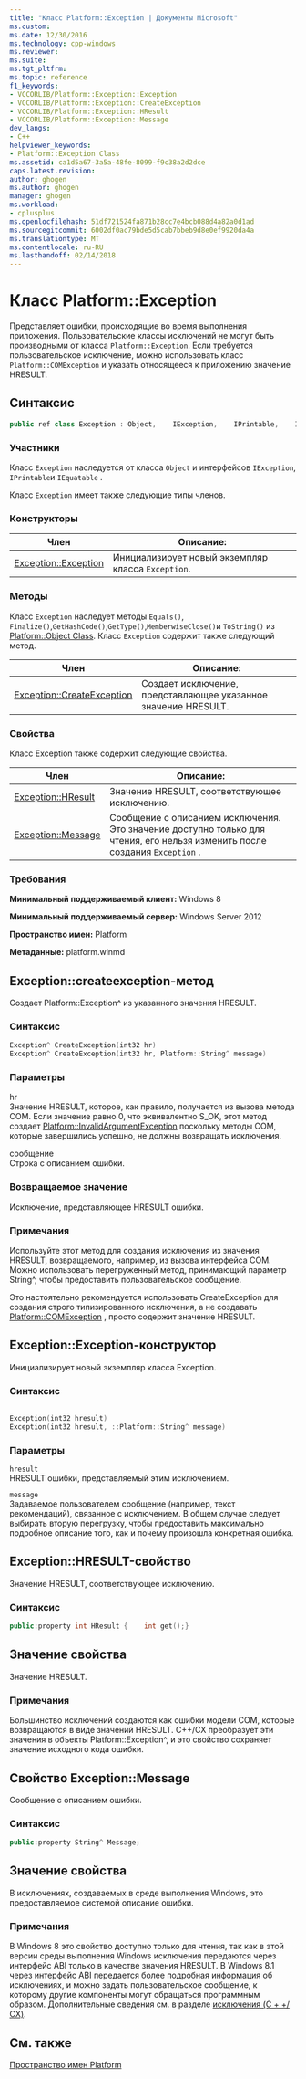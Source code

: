 ```yaml
---
title: "Класс Platform::Exception | Документы Microsoft"
ms.custom: 
ms.date: 12/30/2016
ms.technology: cpp-windows
ms.reviewer: 
ms.suite: 
ms.tgt_pltfrm: 
ms.topic: reference
f1_keywords:
- VCCORLIB/Platform::Exception::Exception
- VCCORLIB/Platform::Exception::CreateException
- VCCORLIB/Platform::Exception::HResult
- VCCORLIB/Platform::Exception::Message
dev_langs:
- C++
helpviewer_keywords:
- Platform::Exception Class
ms.assetid: ca1d5a67-3a5a-48fe-8099-f9c38a2d2dce
caps.latest.revision: 
author: ghogen
ms.author: ghogen
manager: ghogen
ms.workload:
- cplusplus
ms.openlocfilehash: 51df721524fa871b28cc7e4bcb088d4a82a0d1ad
ms.sourcegitcommit: 6002df0ac79bde5d5cab7bbeb9d8e0ef9920da4a
ms.translationtype: MT
ms.contentlocale: ru-RU
ms.lasthandoff: 02/14/2018
---
```

# <a name="platformexception-class"></a>Класс Platform::Exception
Представляет ошибки, происходящие во время выполнения приложения. Пользовательские классы исключений не могут быть производными от класса `Platform::Exception`. Если требуется пользовательское исключение, можно использовать класс `Platform::COMException` и указать относящееся к приложению значение HRESULT.  
  
## <a name="syntax"></a>Синтаксис  
  
```cpp  
public ref class Exception : Object,    IException,    IPrintable,    IEquatable  
```  
  
### <a name="members"></a>Участники  
 Класс `Exception` наследуется от класса `Object` и интерфейсов `IException`, `IPrintable`и `IEquatable` .  
  
 Класс `Exception` имеет также следующие типы членов.  
  
### <a name="constructors"></a>Конструкторы  
  
|Член|Описание:|  
|------------|-----------------|  
|[Exception::Exception](#ctor)|Инициализирует новый экземпляр класса `Exception`.|  
  
### <a name="methods"></a>Методы  
 Класс `Exception` наследует методы `Equals()`, `Finalize()`,`GetHashCode()`,`GetType()`,`MemberwiseClose()`и `ToString()` из [Platform::Object Class](../cppcx/platform-object-class.md). Класс `Exception` содержит также следующий метод.  
  
|Член|Описание:|  
|------------|-----------------|  
|[Exception::CreateException](#createexception)|Создает исключение, представляющее указанное значение HRESULT.|  
  
### <a name="properties"></a>Свойства  
 Класс Exception также содержит следующие свойства.  
  
|Член|Описание:|  
|------------|-----------------|  
|[Exception::HResult](#hresult)|Значение HRESULT, соответствующее исключению.|  
|[Exception::Message](#message)|Сообщение с описанием исключения. Это значение доступно только для чтения, его нельзя изменить после создания `Exception` .|  
  
### <a name="requirements"></a>Требования  
 **Минимальный поддерживаемый клиент:** Windows 8  
  
 **Минимальный поддерживаемый сервер:** Windows Server 2012  
  
 **Пространство имен:** Platform  
  
 **Метаданные:** platform.winmd  

## <a name="createexception"></a> Exception::createexception-метод
Создает Platform::Exception^ из указанного значения HRESULT.  
  
### <a name="syntax"></a>Синтаксис  
  
```cpp  
Exception^ CreateException(int32 hr)  
Exception^ CreateException(int32 hr, Platform::String^ message)  
```  
  
### <a name="parameters"></a>Параметры  
 hr  
 Значение HRESULT, которое, как правило, получается из вызова метода COM. Если значение равно 0, что эквивалентно S_OK, этот метод создает [Platform::InvalidArgumentException](../cppcx/platform-invalidargumentexception-class.md) поскольку методы COM, которые завершились успешно, не должны возвращать исключения.  
  
 сообщение  
 Строка с описанием ошибки.  
  
### <a name="return-value"></a>Возвращаемое значение  
 Исключение, представляющее HRESULT ошибки.  
  
### <a name="remarks"></a>Примечания  
 Используйте этот метод для создания исключения из значения HRESULT, возвращаемого, например, из вызова интерфейса COM. Можно использовать перегруженный метод, принимающий параметр String^, чтобы предоставить пользовательское сообщение.  
  
 Это настоятельно рекомендуется использовать CreateException для создания строго типизированного исключения, а не создавать [Platform::COMException](../cppcx/platform-comexception-class.md) , просто содержит значение HRESULT.  
  


## <a name="ctor"></a>  Exception::Exception-конструктор
Инициализирует новый экземпляр класса Exception.  
  
### <a name="syntax"></a>Синтаксис  
  
```cpp  
  
Exception(int32 hresult)  
Exception(int32 hresult, ::Platform::String^ message)  
```  
  
### <a name="parameters"></a>Параметры  
 `hresult`  
 HRESULT ошибки, представляемый этим исключением.  
  
 `message`  
 Задаваемое пользователем сообщение (например, текст рекомендаций), связанное с исключением. В общем случае следует выбирать вторую перегрузку, чтобы предоставить максимально подробное описание того, как и почему произошла конкретная ошибка.  
  


## <a name="hresult"></a>  Exception::HRESULT-свойство
Значение HRESULT, соответствующее исключению.  
  
### <a name="syntax"></a>Синтаксис  
  
```cpp  
public:property int HResult {    int get();}  
```  
  
## <a name="property-value"></a>Значение свойства  
 Значение HRESULT.  
  
### <a name="remarks"></a>Примечания  
 Большинство исключений создаются как ошибки модели COM, которые возвращаются в виде значений HRESULT. C++/CX преобразует эти значения в объекты Platform::Exception^, и это свойство сохраняет значение исходного кода ошибки.  
  


## <a name="message"></a> Свойство Exception::Message
Сообщение с описанием ошибки.  
  
### <a name="syntax"></a>Синтаксис  
  
```cpp  
public:property String^ Message;  
```  
  
## <a name="property-value"></a>Значение свойства  
 В исключениях, создаваемых в среде выполнения Windows, это предоставляемое системой описание ошибки.  
  
### <a name="remarks"></a>Примечания  
 В Windows 8 это свойство доступно только для чтения, так как в этой версии среды выполнения Windows исключения передаются через интерфейс ABI только в качестве значения HRESULT. В Windows 8.1 через интерфейс ABI передается более подробная информация об исключениях, и можно задать пользовательское сообщение, к которому другие компоненты могут обращаться программным образом. Дополнительные сведения см. в разделе [исключения (C + +/ CX)](../cppcx/exceptions-c-cx.md).  
  

  
## <a name="see-also"></a>См. также  
 [Пространство имен Platform](../cppcx/platform-namespace-c-cx.md)